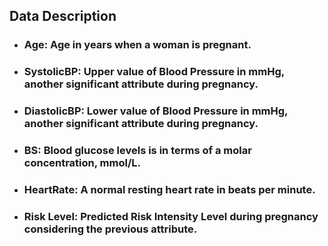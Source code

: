 ## Data Description

* ### Age: Age in years when a woman is pregnant.
* ### SystolicBP: Upper value of Blood Pressure in mmHg, another significant attribute during pregnancy.
* ### DiastolicBP: Lower value of Blood Pressure in mmHg, another significant attribute during pregnancy.
* ### BS: Blood glucose levels is in terms of a molar concentration, mmol/L.
* ### HeartRate: A normal resting heart rate in beats per minute.
* ### Risk Level: Predicted Risk Intensity Level during pregnancy considering the previous attribute.